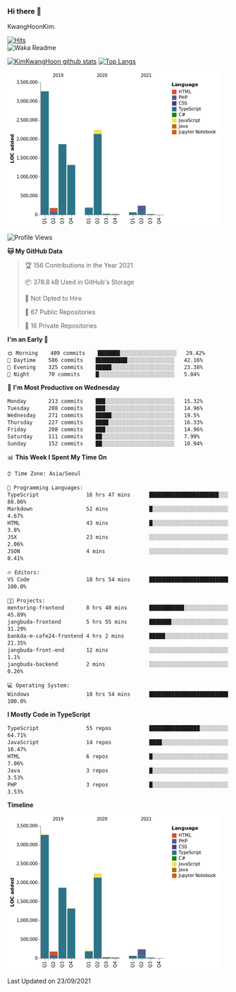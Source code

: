 ### Hi there 👋

KwangHoonKim.

[![Hits](https://hits.seeyoufarm.com/api/count/incr/badge.svg?url=https%3A%2F%2Fgithub.com%2Frhkdgns95)](https://hits.seeyoufarm.com)  
![Waka Readme](https://github.com/rhkdgns95/rhkdgns95/workflows/Waka%20Readme/badge.svg)

[![KimKwangHoon github stats](https://github-readme-stats.vercel.app/api?username=rhkdgns95&show_icons=true)](https://github.com/rhkdgns95/github-readme-stats)   [![Top Langs](https://github-readme-stats.vercel.app/api/top-langs/?username=rhkdgns95&layout=compact)](https://github.com/rhkdgns95/github-readme-stats)   


![Chart not found](https://raw.githubusercontent.com/rhkdgns95/rhkdgns95/master/charts/bar_graph.png) 



<!--START_SECTION:waka-->
![Profile Views](http://img.shields.io/badge/Profile%20Views-8-blue)

**🐱 My GitHub Data** 

> 🏆 156 Contributions in the Year 2021
 > 
> 📦 378.8 kB Used in GitHub's Storage 
 > 
> 🚫 Not Opted to Hire
 > 
> 📜 67 Public Repositories 
 > 
> 🔑 16 Private Repositories  
 > 
**I'm an Early 🐤** 

```text
🌞 Morning    409 commits    ███████░░░░░░░░░░░░░░░░░░   29.42% 
🌆 Daytime    586 commits    ██████████░░░░░░░░░░░░░░░   42.16% 
🌃 Evening    325 commits    █████░░░░░░░░░░░░░░░░░░░░   23.38% 
🌙 Night      70 commits     █░░░░░░░░░░░░░░░░░░░░░░░░   5.04%

```
📅 **I'm Most Productive on Wednesday** 

```text
Monday       213 commits    ███░░░░░░░░░░░░░░░░░░░░░░   15.32% 
Tuesday      208 commits    ███░░░░░░░░░░░░░░░░░░░░░░   14.96% 
Wednesday    271 commits    █████░░░░░░░░░░░░░░░░░░░░   19.5% 
Thursday     227 commits    ████░░░░░░░░░░░░░░░░░░░░░   16.33% 
Friday       208 commits    ███░░░░░░░░░░░░░░░░░░░░░░   14.96% 
Saturday     111 commits    ██░░░░░░░░░░░░░░░░░░░░░░░   7.99% 
Sunday       152 commits    ██░░░░░░░░░░░░░░░░░░░░░░░   10.94%

```


📊 **This Week I Spent My Time On** 

```text
⌚︎ Time Zone: Asia/Seoul

💬 Programming Languages: 
TypeScript               16 hrs 47 mins      ██████████████████████░░░   88.86% 
Markdown                 52 mins             █░░░░░░░░░░░░░░░░░░░░░░░░   4.67% 
HTML                     43 mins             █░░░░░░░░░░░░░░░░░░░░░░░░   3.8% 
JSX                      23 mins             ░░░░░░░░░░░░░░░░░░░░░░░░░   2.06% 
JSON                     4 mins              ░░░░░░░░░░░░░░░░░░░░░░░░░   0.41%

🔥 Editors: 
VS Code                  18 hrs 54 mins      █████████████████████████   100.0%

🐱‍💻 Projects: 
mentoring-frontend       8 hrs 40 mins       ███████████░░░░░░░░░░░░░░   45.89% 
jangbuda-frontend        5 hrs 55 mins       ███████░░░░░░░░░░░░░░░░░░   31.29% 
bankda-m-cafe24-frontend 4 hrs 2 mins        █████░░░░░░░░░░░░░░░░░░░░   21.35% 
jangbuda-front-end       12 mins             ░░░░░░░░░░░░░░░░░░░░░░░░░   1.1% 
jangbuda-backend         2 mins              ░░░░░░░░░░░░░░░░░░░░░░░░░   0.26%

💻 Operating System: 
Windows                  18 hrs 54 mins      █████████████████████████   100.0%

```

**I Mostly Code in TypeScript** 

```text
TypeScript               55 repos            ████████████████░░░░░░░░░   64.71% 
JavaScript               14 repos            ████░░░░░░░░░░░░░░░░░░░░░   16.47% 
HTML                     6 repos             █░░░░░░░░░░░░░░░░░░░░░░░░   7.06% 
Java                     3 repos             █░░░░░░░░░░░░░░░░░░░░░░░░   3.53% 
PHP                      3 repos             █░░░░░░░░░░░░░░░░░░░░░░░░   3.53%

```


**Timeline**

![Chart not found](https://raw.githubusercontent.com/rhkdgns95/rhkdgns95/master/charts/bar_graph.png) 


 Last Updated on 23/09/2021
<!--END_SECTION:waka-->
